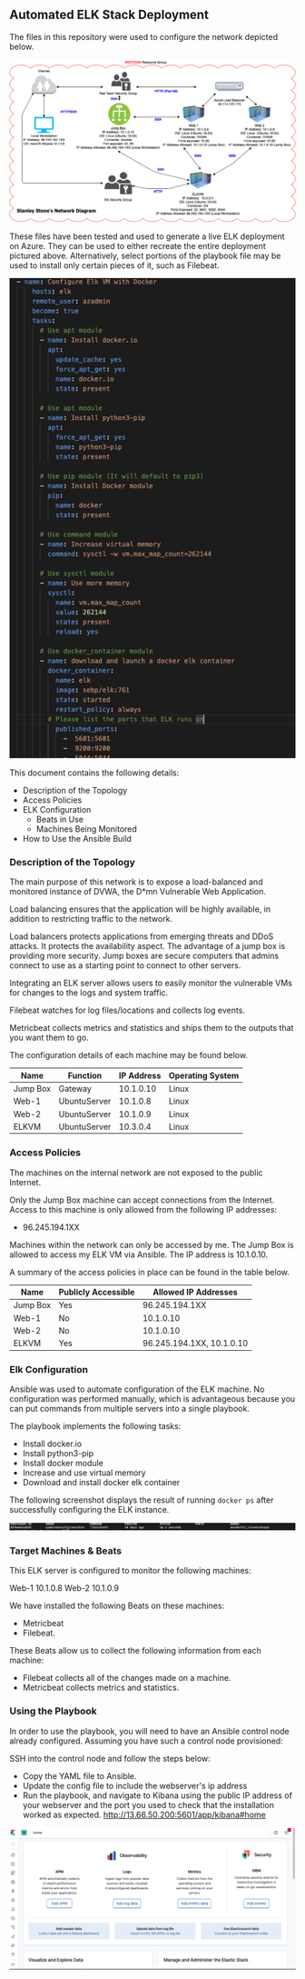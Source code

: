 ## Automated ELK Stack Deployment

The files in this repository were used to configure the network depicted below.

![SSDiagram.png](Diagrams/SSDiagram.png)

These files have been tested and used to generate a live ELK deployment on Azure. They can be used to either recreate the entire deployment pictured above. Alternatively, select portions of the playbook file may be used to install only certain pieces of it, such as Filebeat.

  ![ELKPlaybook](Screenshots/ELKPlaybook.png)

This document contains the following details:
- Description of the Topology
- Access Policies
- ELK Configuration
  - Beats in Use
  - Machines Being Monitored
- How to Use the Ansible Build


### Description of the Topology

The main purpose of this network is to expose a load-balanced and monitored instance of DVWA, the D*mn Vulnerable Web Application.

Load balancing ensures that the application will be highly available, in addition to restricting traffic to the network.
  
Load balancers protects applications from emerging threats and DDoS attacks. It protects the availability aspect. The advantage of a jump box is providing more security. Jump boxes are secure computers that admins connect to use as a starting point to connect to other servers.

Integrating an ELK server allows users to easily monitor the vulnerable VMs for changes to the logs and system traffic.



Filebeat watches for log files/locations and collects log events.



Metricbeat collects metrics and statistics and ships them to the outputs that you want them to go.

The configuration details of each machine may be found below.


| Name     | Function        | IP Address | Operating System |
|----------|-----------------|------------|------------------|
| Jump Box | Gateway         | 10.1.0.10  | Linux            |
| Web-1    | UbuntuServer    | 10.1.0.8   | Linux            |
| Web-2    | UbuntuServer    | 10.1.0.9   | Linux            |
| ELKVM    | UbuntuServer    | 10.3.0.4   | Linux            |

### Access Policies

The machines on the internal network are not exposed to the public Internet. 

Only the Jump Box machine can accept connections from the Internet. Access to this machine is only allowed from the following IP addresses:
- 96.245.194.1XX

Machines within the network can only be accessed by me. The Jump Box is allowed to access my ELK VM via Ansible. The IP address is 10.1.0.10.

A summary of the access policies in place can be found in the table below.

| Name     | Publicly Accessible | Allowed IP Addresses |
|----------|---------------------|----------------------|
| Jump Box | Yes                 | 96.245.194.1XX       |
| Web-1    | No                  | 10.1.0.10            |
| Web-2    | No                  | 10.1.0.10            |
| ELKVM    | Yes                 |96.245.194.1XX, 10.1.0.10            |

### Elk Configuration

Ansible was used to automate configuration of the ELK machine. No configuration was performed manually, which is advantageous because you can put commands from multiple servers into a single playbook. 

The playbook implements the following tasks:
  
- Install docker.io
- Install python3-pip
- Install docker module
- Increase and use virtual memory
- Download and install docker elk container

The following screenshot displays the result of running `docker ps` after successfully configuring the ELK instance.

![dockerPS](Screenshots/dockerPS.png)

### Target Machines & Beats
This ELK server is configured to monitor the following machines:

Web-1 10.1.0.8
Web-2 10.1.0.9

We have installed the following Beats on these machines:
- Metricbeat
- Filebeat.

These Beats allow us to collect the following information from each machine:
- Filebeat collects all of the changes made on a machine. 
- Metricbeat collects metrics and statistics.

### Using the Playbook
In order to use the playbook, you will need to have an Ansible control node already configured. Assuming you have such a control node provisioned: 

SSH into the control node and follow the steps below:
- Copy the YAML file to Ansible.
- Update the config file to include the webserver's ip address
- Run the playbook, and navigate to Kibana using the public IP address of your webserver and the port you used to check that the installation worked as expected. http://13.66.50.200:5601/app/kibana#home

![KibanaScreenshot.png](Screenshots/KibanaScreenshot.png)